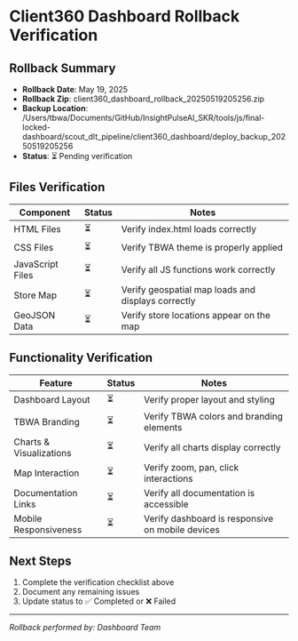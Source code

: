 # Client360 Dashboard Rollback Verification

## Rollback Summary

- **Rollback Date**: May 19, 2025
- **Rollback Zip**: client360_dashboard_rollback_20250519205256.zip
- **Backup Location**: /Users/tbwa/Documents/GitHub/InsightPulseAI_SKR/tools/js/final-locked-dashboard/scout_dlt_pipeline/client360_dashboard/deploy_backup_20250519205256
- **Status**: ⏳ Pending verification

## Files Verification

| Component | Status | Notes |
|-----------|--------|-------|
| HTML Files | ⏳ | Verify index.html loads correctly |
| CSS Files | ⏳ | Verify TBWA theme is properly applied |
| JavaScript Files | ⏳ | Verify all JS functions work correctly |
| Store Map | ⏳ | Verify geospatial map loads and displays correctly |
| GeoJSON Data | ⏳ | Verify store locations appear on the map |

## Functionality Verification

| Feature | Status | Notes |
|---------|--------|-------|
| Dashboard Layout | ⏳ | Verify proper layout and styling |
| TBWA Branding | ⏳ | Verify TBWA colors and branding elements |
| Charts & Visualizations | ⏳ | Verify all charts display correctly |
| Map Interaction | ⏳ | Verify zoom, pan, click interactions |
| Documentation Links | ⏳ | Verify all documentation is accessible |
| Mobile Responsiveness | ⏳ | Verify dashboard is responsive on mobile devices |

## Next Steps

1. Complete the verification checklist above
2. Document any remaining issues
3. Update status to ✅ Completed or ❌ Failed

---

*Rollback performed by: Dashboard Team*
